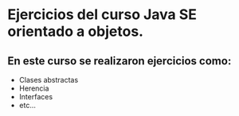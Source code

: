 # Ejercicios del curso  Java SE orientado a objetos.

## En este curso se realizaron ejercicios como:
* Clases abstractas 
* Herencia
* Interfaces
* etc...